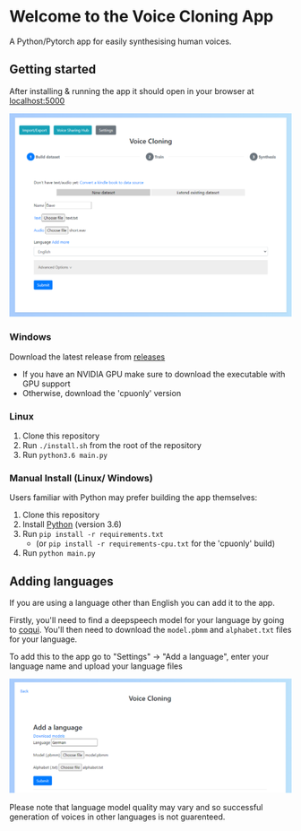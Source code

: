 # Welcome to the Voice Cloning App

A Python/Pytorch app for easily synthesising human voices.

## Getting started

After installing & running the app it should open in your browser at [localhost:5000](http://localhost:5000/)

![Preview](images/preview.PNG "Preview")

### Windows

Download the latest release from [releases](https://github.com/BenAAndrew/Voice-Cloning-App/releases)

- If you have an NVIDIA GPU make sure to download the executable with GPU support
- Otherwise, download the 'cpuonly' version

### Linux

1. Clone this repository
2. Run `./install.sh` from the root of the repository
3. Run `python3.6 main.py`

### Manual Install (Linux/ Windows)

Users familiar with Python may prefer building the app themselves:

1. Clone this repository
2. Install [Python](https://www.python.org/) (version 3.6)
3. Run `pip install -r requirements.txt` 
    - (or `pip install -r requirements-cpu.txt` for the 'cpuonly' build)
4. Run `python main.py`


## Adding languages

If you are using a language other than English you can add it to the app.

Firstly, you'll need to find a deepspeech model for your language by going to [coqui](https://coqui.ai/models).
You'll then need to download the `model.pbmm` and `alphabet.txt` files for your language.

To add this to the app go to "Settings" -> "Add a language", enter your language name and upload your language files

![Language](images/language.PNG "Language")

Please note that language model quality may vary and so successful generation of voices in other languages is not guarenteed. 
